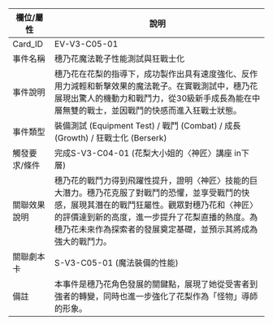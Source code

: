 | 欄位/屬性 | 說明 |
|---|---|
| Card_ID | EV-V3-C05-01 |
| 事件名稱 | 穗乃花魔法靴子性能測試與狂戰士化 |
| 事件說明 | 穗乃花在花梨的指導下，成功製作出具有速度強化、反作用力減輕和斬擊效果的魔法靴子。在實戰測試中，穗乃花展現出驚人的機動力和戰鬥力，從30級新手成長為能在中層無雙的戰士，並因戰鬥的快感而進入狂戰士狀態。 |
| 事件類型 | 裝備測試 (Equipment Test) / 戰鬥 (Combat) / 成長 (Growth) / 狂戰士化 (Berserk) |
| 觸發要求/條件 | 完成S-V3-C04-01 (花梨大小姐的〈神匠〉講座 in下層) |
| 關聯效果說明 | 穗乃花的戰鬥力得到飛躍性提升，證明〈神匠〉技能的巨大潛力。穗乃花克服了對戰鬥的恐懼，並享受戰鬥的快感，展現其潛在的戰鬥狂屬性。觀眾對穗乃花和〈神匠〉的評價達到新的高度，進一步提升了花梨直播的熱度。為穗乃花未來作為探索者的發展奠定基礎，並預示其將成為強大的戰鬥力。 |
| 關聯劇本卡 | S-V3-C05-01 (魔法裝備的性能) |
| 備註 | 本事件是穗乃花角色發展的關鍵點，展現了她從受害者到強者的轉變，同時也進一步強化了花梨作為「怪物」導師的形象。 |

